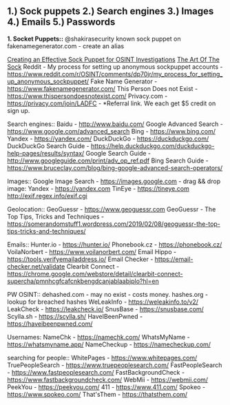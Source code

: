1.) Sock puppets 
2.) Search engines
3.) Images
4.) Emails
5.) Passwords
---

**1. Socket Puppets::**
@shakirasecurity known sock puppet on 
fakenamegenerator.com - create an alias

[Creating an Effective Sock Puppet for OSINT Investigations](https://jakecreps.com/sock-puppets/)
[The Art Of The Sock](https://www.secjuice.com/the-art-of-the-sock-osint-humint/)
Reddit - My process for setting up anonymous sockpuppet accounts - https://www.reddit.com/r/OSINT/comments/dp70jr/my_process_for_setting_up_anonymous_sockpuppet/
Fake Name Generator - https://www.fakenamegenerator.com/
This Person Does not Exist - https://www.thispersondoesnotexist.com/
Privacy.com - https://privacy.com/join/LADFC - *Referral link. We each get $5 credit on sign up.

Search engines::
Baidu - http://www.baidu.com/
Google Advanced Search - https://www.google.com/advanced_search
Bing - https://www.bing.com/
Yandex - https://yandex.com/
DuckDuckGo - https://duckduckgo.com/
DuckDuckGo Search Guide - https://help.duckduckgo.com/duckduckgo-help-pages/results/syntax/
Google Search Guide - http://www.googleguide.com/print/adv_op_ref.pdf
Bing Search Guide - https://www.bruceclay.com/blog/bing-google-advanced-search-operators/

Images::
Google Image Search - https://images.google.com - drag && drop image:
Yandex - https://yandex.com
TinEye - https://tineye.com
http://exif.regex.info/exif.cgi

Geolocation::
GeoGuessr - https://www.geoguessr.com
GeoGuessr - The Top Tips, Tricks and Techniques - https://somerandomstuff1.wordpress.com/2019/02/08/geoguessr-the-top-tips-tricks-and-techniques/

Emails::
Hunter.io - https://hunter.io/
Phonebook.cz - https://phonebook.cz/
VoilaNorbert - https://www.voilanorbert.com/
Email Hippo - https://tools.verifyemailaddress.io/
Email Checker - https://email-checker.net/validate
Clearbit Connect - https://chrome.google.com/webstore/detail/clearbit-connect-supercha/pmnhcgfcafcnkbengdcanjablaabjplo?hl=en

PW OSINT::
dehashed.com - may no exist - costs money. 
hashes.org - lookup for breached hashes
WeLeakInfo - https://weleakinfo.to/v2/
LeakCheck - https://leakcheck.io/
SnusBase - https://snusbase.com/
Scylla.sh - https://scylla.sh/
HaveIBeenPwned - https://haveibeenpwned.com/

Usernames:
NameChk - https://namechk.com/
WhatsMyName - https://whatsmyname.app/
NameCheckup - https://namecheckup.com/

searching for people::
WhitePages - https://www.whitepages.com/
TruePeopleSearch - https://www.truepeoplesearch.com/
FastPeopleSearch - https://www.fastpeoplesearch.com/
FastBackgroundCheck - https://www.fastbackgroundcheck.com/
WebMii - https://webmii.com/
PeekYou - https://peekyou.com/
411 - https://www.411.com/
Spokeo - https://www.spokeo.com/
That'sThem - https://thatsthem.com/